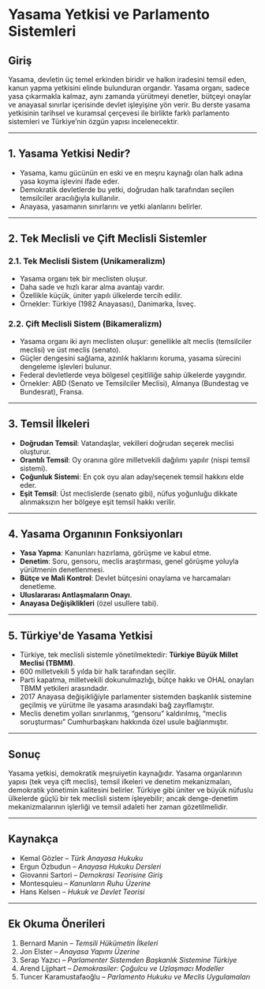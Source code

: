 # Yasama Yetkisi ve Parlamento Sistemleri

## Giriş

Yasama, devletin üç temel erkinden biridir ve halkın iradesini temsil eden, kanun yapma yetkisini elinde bulunduran organdır. Yasama organı, sadece yasa çıkarmakla kalmaz, aynı zamanda yürütmeyi denetler, bütçeyi onaylar ve anayasal sınırlar içerisinde devlet işleyişine yön verir. Bu derste yasama yetkisinin tarihsel ve kuramsal çerçevesi ile birlikte farklı parlamento sistemleri ve Türkiye’nin özgün yapısı incelenecektir.

---

## 1. Yasama Yetkisi Nedir?

- Yasama, kamu gücünün en eski ve en meşru kaynağı olan halk adına yasa koyma işlevini ifade eder.
- Demokratik devletlerde bu yetki, doğrudan halk tarafından seçilen temsilciler aracılığıyla kullanılır.
- Anayasa, yasamanın sınırlarını ve yetki alanlarını belirler.

---

## 2. Tek Meclisli ve Çift Meclisli Sistemler

### 2.1. Tek Meclisli Sistem (Unikameralizm)

- Yasama organı tek bir meclisten oluşur.
- Daha sade ve hızlı karar alma avantajı vardır.
- Özellikle küçük, üniter yapılı ülkelerde tercih edilir.
- Örnekler: Türkiye (1982 Anayasası), Danimarka, İsveç.

### 2.2. Çift Meclisli Sistem (Bikameralizm)

- Yasama organı iki ayrı meclisten oluşur: genellikle alt meclis (temsilciler meclisi) ve üst meclis (senato).
- Güçler dengesini sağlama, azınlık haklarını koruma, yasama sürecini dengeleme işlevleri bulunur.
- Federal devletlerde veya bölgesel çeşitliliğe sahip ülkelerde yaygındır.
- Örnekler: ABD (Senato ve Temsilciler Meclisi), Almanya (Bundestag ve Bundesrat), Fransa.

---

## 3. Temsil İlkeleri

- **Doğrudan Temsil**: Vatandaşlar, vekilleri doğrudan seçerek meclisi oluşturur.
- **Orantılı Temsil**: Oy oranına göre milletvekili dağılımı yapılır (nispi temsil sistemi).
- **Çoğunluk Sistemi**: En çok oyu alan aday/seçenek temsil hakkını elde eder.
- **Eşit Temsil**: Üst meclislerde (senato gibi), nüfus yoğunluğu dikkate alınmaksızın her bölgeye eşit temsil hakkı verilir.

---

## 4. Yasama Organının Fonksiyonları

- **Yasa Yapma**: Kanunları hazırlama, görüşme ve kabul etme.
- **Denetim**: Soru, gensoru, meclis araştırması, genel görüşme yoluyla yürütmenin denetlenmesi.
- **Bütçe ve Mali Kontrol**: Devlet bütçesini onaylama ve harcamaları denetleme.
- **Uluslararası Antlaşmaların Onayı**.
- **Anayasa Değişiklikleri** (özel usullere tabi).

---

## 5. Türkiye'de Yasama Yetkisi

- Türkiye, tek meclisli sistemle yönetilmektedir: **Türkiye Büyük Millet Meclisi (TBMM)**.
- 600 milletvekili 5 yılda bir halk tarafından seçilir.
- Parti kapatma, milletvekili dokunulmazlığı, bütçe hakkı ve OHAL onayları TBMM yetkileri arasındadır.
- 2017 Anayasa değişikliğiyle parlamenter sistemden başkanlık sistemine geçilmiş ve yürütme ile yasama arasındaki bağ zayıflamıştır.
- Meclis denetim yolları sınırlanmış, “gensoru” kaldırılmış, “meclis soruşturması” Cumhurbaşkanı hakkında özel usule bağlanmıştır.

---

## Sonuç

Yasama yetkisi, demokratik meşruiyetin kaynağıdır. Yasama organlarının yapısı (tek veya çift meclis), temsil ilkeleri ve denetim mekanizmaları, demokratik yönetimin kalitesini belirler. Türkiye gibi üniter ve büyük nüfuslu ülkelerde güçlü bir tek meclisli sistem işleyebilir; ancak denge-denetim mekanizmalarının işlerliği ve temsil adaleti her zaman gözetilmelidir.

---

## Kaynakça

- Kemal Gözler – _Türk Anayasa Hukuku_
- Ergun Özbudun – _Anayasa Hukuku Dersleri_
- Giovanni Sartori – _Demokrasi Teorisine Giriş_
- Montesquieu – _Kanunların Ruhu Üzerine_
- Hans Kelsen – _Hukuk ve Devlet Teorisi_

---

## Ek Okuma Önerileri

1. Bernard Manin – _Temsili Hükümetin İlkeleri_
2. Jon Elster – _Anayasa Yapımı Üzerine_
3. Serap Yazıcı – _Parlamenter Sistemden Başkanlık Sistemine Türkiye_
4. Arend Lijphart – _Demokrasiler: Çoğulcu ve Uzlaşmacı Modeller_
5. Tuncer Karamustafaoğlu – _Parlamento Hukuku ve Meclis Uygulamaları_

